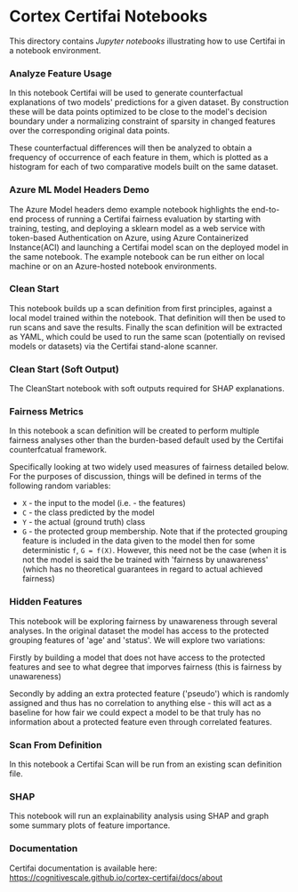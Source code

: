# Cortex Certifai Notebooks
This directory contains *Jupyter notebooks* illustrating how to use Certifai in a notebook environment.

### Analyze Feature Usage

In this notebook Certifai will be used to generate counterfactual explanations of two models' predictions for a given
dataset.  By construction these will be data points optimized to be close to the model's decision boundary under
a normalizing constraint of sparsity in changed features over the corresponding original data points.

These counterfactual differences will then be analyzed to obtain a frequency of occurrence of each feature in them,
which is plotted as a histogram for each of two comparative models built on the same dataset.

### Azure ML Model Headers Demo

The Azure Model headers demo example notebook highlights the end-to-end process of running a Certifai fairness evaluation by starting with training, testing, and deploying a sklearn model as a web service with token-based Authentication on Azure, using Azure Containerized Instance(ACI) and launching a Certifai model scan on the deployed model in the same notebook. The example notebook can be run either on local machine or on an Azure-hosted notebook environments.

### Clean Start 

This notebook builds up a scan definition from first principles, against a local model trained within the notebook. That definition will then be used to run scans and save the results. Finally the scan definition will be extracted as YAML, which could be used to run the same scan (potentially on revised models or datasets) via the Certifai stand-alone scanner.

### Clean Start (Soft Output)

The CleanStart notebook with soft outputs required for SHAP explanations.

### Fairness Metrics

In this notebook a scan definition will be created to perform multiple fairness analyses other than the burden-based
default used by the Certifai counterfcatual framework.

Specifically looking at two widely used measures of fairness detailed below.  For the purposes of discussion, things will be defined in terms of the following random variables:

* `X` - the input to the model (i.e. - the features)
* `C` - the class predicted by the model
* `Y` - the actual (ground truth) class
* `G` - the protected group membership.  Note that if the protected grouping feature is included in the data given to the model then for some deterministic `f`, `G = f(X)`.  However, this need not be the case (when it is not the model is said the be trained with 'fairness by unawareness' (which has no theoretical guarantees in regard to actual achieved fairness)

### Hidden Features

This notebook will be exploring fairness by unawareness through several analyses. In the original dataset the model has access to the protected grouping features of 'age' and 'status'. We will explore two variations:

Firstly by building a model that does not have access to the protected features and see to what degree that imporves fairness (this is fairness by unawareness)

Secondly by adding an extra protected feature ('pseudo') which is randomly assigned and thus has no correlation to anything else - this will act as a baseline for how fair we could expect a model to be that truly has no information about a protected feature even through correlated features.

### Scan From Definition

In this notebook a Certifai Scan will be run from an existing scan definition file.

### SHAP

This notebook will run an explainability analysis using SHAP and graph some summary plots of feature importance.

### Documentation
Certifai documentation is available here: https://cognitivescale.github.io/cortex-certifai/docs/about

